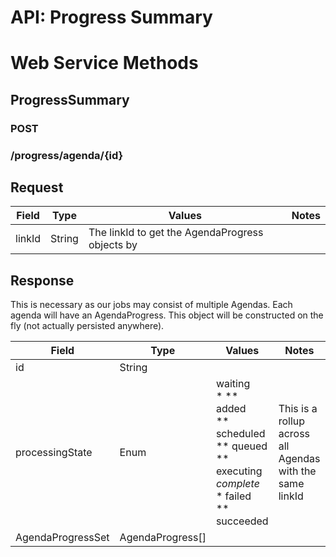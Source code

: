 API: Progress Summary
======================

Web Service Methods
===================

ProgressSummary
---------------

### POST

### /progress/agenda/{id}


Request
-------
|Field|Type|Values|Notes|
|-----|----|-----------|----|
|linkId|String|The linkId to get the AgendaProgress objects by|

Response
--------

This is necessary as our jobs may consist of multiple Agendas. Each agenda will have an AgendaProgress. This object will be constructed on the fly (not actually persisted anywhere).  

|Field|Type|Values|Notes|
|-----|----|-----------|----|
|id|String|
|processingState|Enum|waiting<br/>* ** added<br/>** scheduled<br/>** queued<br/>** executing<br/>*complete<br/>** failed<br/>** succeeded|This is a rollup across all Agendas with the same linkId|
|AgendaProgressSet|AgendaProgress\[\]|
